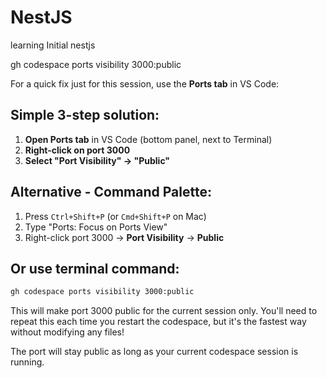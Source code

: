 # NestJS
learning Initial nestjs

gh codespace ports visibility 3000:public

For a quick fix just for this session, use the **Ports tab** in VS Code:

## Simple 3-step solution:

1. **Open Ports tab** in VS Code (bottom panel, next to Terminal)
2. **Right-click on port 3000** 
3. **Select "Port Visibility" → "Public"**

## Alternative - Command Palette:
1. Press `Ctrl+Shift+P` (or `Cmd+Shift+P` on Mac)
2. Type "Ports: Focus on Ports View"
3. Right-click port 3000 → **Port Visibility** → **Public**

## Or use terminal command:
```bash
gh codespace ports visibility 3000:public
```

This will make port 3000 public for the current session only. You'll need to repeat this each time you restart the codespace, but it's the fastest way without modifying any files!

The port will stay public as long as your current codespace session is running.